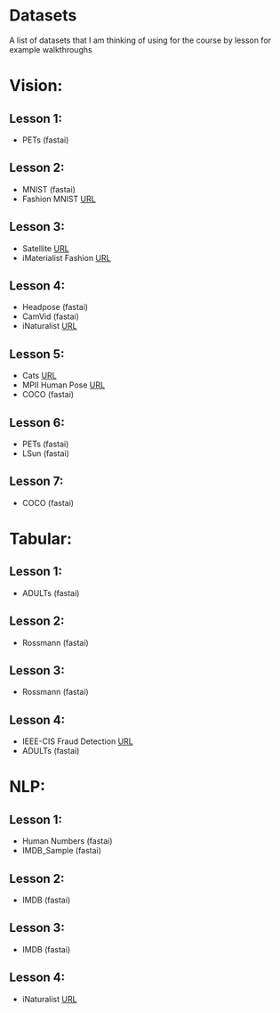 # Datasets

A list of datasets that I am thinking of using for the course by lesson for example walkthroughs

# Vision:
## Lesson 1:
 * PETs (fastai)
## Lesson 2:
 * MNIST (fastai)
 * Fashion MNIST [URL](https://www.kaggle.com/zalando-research/fashionmnist)
## Lesson 3:
 * Satellite [URL](https://www.kaggle.com/c/planet-understanding-the-amazon-from-space)
 * iMaterialist Fashion [URL](https://www.kaggle.com/c/imaterialist-fashion-2019-FGVC6)
## Lesson 4:
 * Headpose (fastai)
 * CamVid (fastai)
 * iNaturalist [URL](https://www.kaggle.com/c/inaturalist-2019-fgvc6)
## Lesson 5:
 * Cats [URL](https://www.kaggle.com/crawford/cat-dataset)
 * MPII Human Pose [URL](http://human-pose.mpi-inf.mpg.de/)
 * COCO (fastai)
## Lesson 6:
 * PETs (fastai)
 * LSun (fastai)
## Lesson 7:
 * COCO (fastai)

# Tabular:
## Lesson 1:
 * ADULTs (fastai)
## Lesson 2:
 * Rossmann (fastai)
## Lesson 3:
 * Rossmann (fastai)
## Lesson 4:
 * IEEE-CIS Fraud Detection [URL](https://www.kaggle.com/c/ieee-fraud-detection)
 * ADULTs (fastai)
 
# NLP:
## Lesson 1:
 * Human Numbers (fastai)
 * IMDB_Sample (fastai)
## Lesson 2:
 * IMDB (fastai)
## Lesson 3:
 * IMDB (fastai)
## Lesson 4:
 * iNaturalist [URL](https://www.kaggle.com/c/inaturalist-2019-fgvc6)
